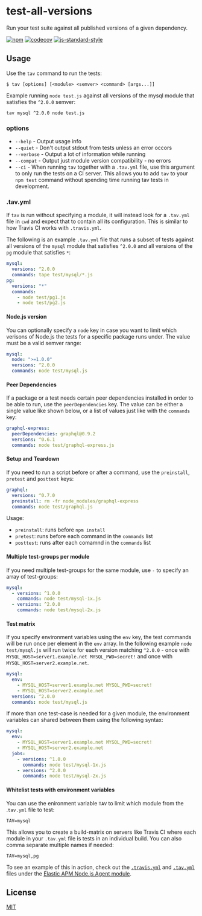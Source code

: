 # test-all-versions

Run your test suite against all published versions of a given
dependency.

[![npm](https://img.shields.io/npm/v/test-all-versions.svg)](https://www.npmjs.com/package/test-all-versions)
[![codecov](https://codecov.io/gh/watson/test-all-versions/graph/badge.svg?token=AoH9k0Z4pb)](https://codecov.io/gh/watson/test-all-versions)
[![js-standard-style](https://img.shields.io/badge/code%20style-standard-brightgreen.svg?style=flat)](https://github.com/feross/standard)

## Usage

Use the `tav` command to run the tests:

```
$ tav [options] [<module> <semver> <command> [args...]]
```

Example running `node test.js` against all versions of the mysql module
that satisfies the `^2.0.0` semver:

```
tav mysql ^2.0.0 node test.js
```

### options

- `--help` - Output usage info
- `--quiet` - Don't output stdout from tests unless an error occors
- `--verbose` - Output a lot of information while running
- `--compat` - Output just module version compatibility - no errors
- `--ci` - When running `tav` together with a `.tav.yml` file, use this
  argument to only run the tests on a CI server. This allows you to add
  `tav` to your `npm test` command without spending time running tav
  tests in development.

### .tav.yml

If `tav` is run without specifying a module, it will instead look for a
`.tav.yml` file in `cwd` and expect that to contain all its
configuration. This is similar to how Travis CI works with
`.travis.yml`.

The following is an example `.tav.yml` file that runs a subset of tests
against all versions of the `mysql` module that satisfies `^2.0.0` and
all versions of the `pg` module that satisfies `*`:

```yml
mysql:
  versions: ^2.0.0
  commands: tape test/mysql/*.js
pg:
  versions: "*"
  commands:
    - node test/pg1.js
    - node test/pg2.js
```

#### Node.js version

You can optionally specify a `node` key in case you want to limit which
verisons of Node.js the tests for a specific package runs under. The
value must be a valid semver range:

```yml
mysql:
  node: ">=1.0.0"
  versions: ^2.0.0
  commands: node test/mysql.js
```

#### Peer Dependencies

If a package or a test needs certain peer dependencies installed in
order to be able to run, use the `peerDependencies` key. The value can
be either a single value like shown below, or a list of values just like
with the `commands` key:

```yml
graphql-express:
  peerDependencies: graphql@0.9.2
  versions: ^0.6.1
  commands: node test/graphql-express.js
```

#### Setup and Teardown

If you need to run a script before or after a command, use the
`preinstall`, `pretest` and `posttest` keys:

```yml
graphql:
  versions: ^0.7.0
  preinstall: rm -fr node_modules/graphql-express
  commands: node test/graphql.js
```

Usage:

- `preinstall`: runs before `npm install`
- `pretest`: runs before each command in the `commands` list
- `posttest`: runs after each comamnd in the `commands` list

#### Multiple test-groups per module

If you need multiple test-groups for the same module, use `-` to specify
an array of test-groups:

```yml
mysql:
  - versions: ^1.0.0
    commands: node test/mysql-1x.js
  - versions: ^2.0.0
    commands: node test/mysql-2x.js
```

#### Test matrix

If you specify environment variables using the `env` key, the test
commands will be run once per element in the `env` array. In the
following example `node test/mysql.js` will run twice for each version
matching `^2.0.0` - once with `MYSQL_HOST=server1.example.net
MYSQL_PWD=secret!` and once with `MYSQL_HOST=server2.example.net`.

```yml
mysql:
  env:
    - MYSQL_HOST=server1.example.net MYSQL_PWD=secret!
    - MYSQL_HOST=server2.example.net
  versions: ^2.0.0
  commands: node test/mysql.js
```

If more than one test-case is needed for a given module, the environment
variables can shared between them using the following syntax:

```yml
mysql:
  env:
    - MYSQL_HOST=server1.example.net MYSQL_PWD=secret!
    - MYSQL_HOST=server2.example.net
  jobs:
    - versions: ^1.0.0
      commands: node test/mysql-1x.js
    - versions: ^2.0.0
      commands: node test/mysql-2x.js
```

#### Whitelist tests with environment variables

You can use the enironment variable `TAV` to limit which module from the
.`tav.yml` file to test:

`TAV=mysql`

This allows you to create a build-matrix on servers like Travis CI where
each module in your `.tav.yml` file is tests in an individual build. You
can also comma separate multiple names if needed:

`TAV=mysql,pg`

To see an example of this in action, check out the
[`.travis.yml`](https://github.com/elastic/apm-agent-nodejs/blob/4d28d248118f734a2b498895f6ac2622c65c85fe/.travis.yml#L104-L105)
and
[`.tav.yml`](https://github.com/elastic/apm-agent-nodejs/blob/master/.tav.yml)
files under the [Elastic APM Node.js Agent module](https://github.com/elastic/apm-agent-nodejs).

## License

[MIT](LICENSE)
